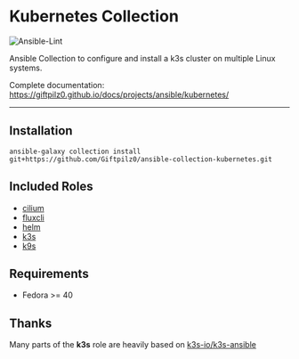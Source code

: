 # Kubernetes Collection

![Ansible-Lint](https://github.com/giftpilz0/ansible-collection-kubernetes/actions/workflows/ci.yml/badge.svg)

Ansible Collection to configure and install a k3s cluster on multiple Linux systems.

Complete documentation:
<https://giftpilz0.github.io/docs/projects/ansible/kubernetes/>

______________________________________________________________________

## Installation

`ansible-galaxy collection install git+https://github.com/Giftpilz0/ansible-collection-kubernetes.git`

## Included Roles

- [cilium](cilium/)
- [fluxcli](fluxcli/)
- [helm](helm/)
- [k3s](k3s/)
- [k9s](k9s/)

## Requirements

- Fedora >= 40

## Thanks

Many parts of the **k3s** role are heavily based on [k3s-io/k3s-ansible](https://github.com/k3s-io/k3s-ansible)
